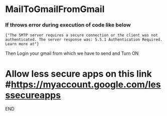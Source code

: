 # MailToGmailFromGmail
### If throws error during execution of code like below
    {"The SMTP server requires a secure connection or the client was not authenticated. The server response was: 5.5.1 Authentication Required. Learn more at"}
   
 Then
 Login your gmail from which we have to send and 
   Turn ON     
   # Allow less secure apps  on this link #https://myaccount.google.com/lesssecureapps
  
 END
